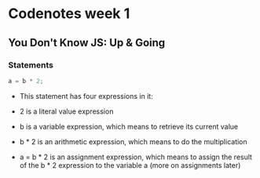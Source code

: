 # Codenotes week 1

## You Don't Know JS: Up & Going

### Statements

```javascript
a = b * 2;
```

* This statement has four expressions in it:

* 2 is a literal value expression
* b is a variable expression, which means to retrieve its current value
* b * 2 is an arithmetic expression, which means to do the multiplication
* a = b * 2 is an assignment expression, which means to assign the result of the b * 2 expression to the variable a (more on assignments later)

